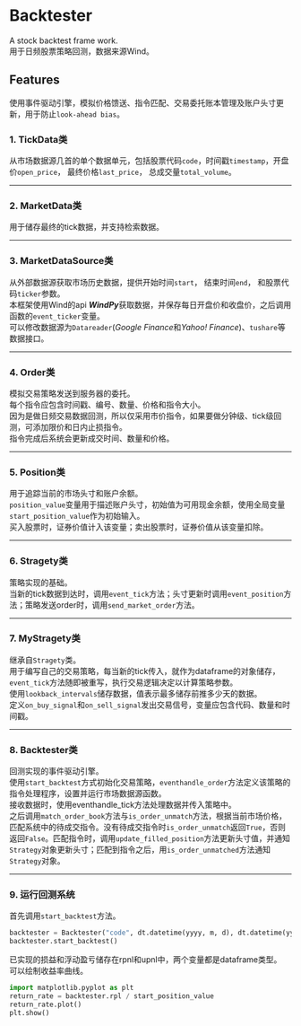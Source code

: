# Backtester  
A stock backtest frame work.  
用于日频股票策略回测，数据来源Wind。
  
## Features


使用事件驱动引擎，模拟价格馈送、指令匹配、交易委托账本管理及账户头寸更新，用于防止`look-ahead bias`。  
  
### 1. TickData类  
   从市场数据源几首的单个数据单元，包括股票代码`code`，时间戳`timestamp`，开盘价`open_price`， 最终价格`last_price`， 总成交量`total_volume`。 

---   
### 2. MarketData类  
   用于储存最终的tick数据，并支持检索数据。
   
---  
### 3. MarketDataSource类  
   从外部数据源获取市场历史数据，提供开始时间`start`， 结束时间`end`， 和股票代码`ticker`参数。  
   本框架使用Wind的api ***WindPy***获取数据，并保存每日开盘价和收盘价，之后调用函数的`event_ticker`变量。  
   可以修改数据源为`Datareader`(*Google Finance*和*Yahoo! Finance*)、`tushare`等数据接口。 
   
---  
### 4. Order类  
   模拟交易策略发送到服务器的委托。  
   每个指令应包含时间戳、编号、数量、价格和指令大小。  
   因为是做日频交易数据回测，所以仅采用市价指令，如果要做分钟级、tick级回测，可添加限价和日内止损指令。  
   指令完成后系统会更新成交时间、数量和价格。  
   
---  
### 5. Position类  
   用于追踪当前的市场头寸和账户余额。  
   `position_value`变量用于描述账户头寸，初始值为可用现金余额，使用全局变量`start_position_value`作为初始输入。  
   买入股票时，证券价值计入该变量；卖出股票时，证券价值从该变量扣除。  

---
### 6. Stragety类  
   策略实现的基础。  
   当新的tick数据到达时，调用`event_tick`方法；头寸更新时调用`event_position`方法；策略发送order时，调用`send_market_order`方法。  

---
### 7. MyStragety类  
   继承自`Stragety`类。  
   用于编写自己的交易策略，每当新的tick传入，就作为dataframe的对象储存，`event_tick`方法随即被重写，执行交易逻辑决定以计算策略参数。  
   使用`lookback_intervals`储存数据，值表示最多储存前推多少天的数据。  
   定义`on_buy_signal`和`on_sell_signal`发出交易信号，变量应包含代码、数量和时间戳。  

---
### 8. Backtester类  
   回测实现的事件驱动引擎。  
   使用`start_backtest`方式初始化交易策略，`eventhandle_order`方法定义该策略的指令处理程序，设置并运行市场数据源函数。  
   接收数据时，使用eventhandle_tick方法处理数据并传入策略中。  
   之后调用`match_order_book`方法与`is_order_unmatch`方法，根据当前市场价格，匹配系统中的待成交指令。没有待成交指令时`is_order_unmatch`返回`True`，否则返回`False`。匹配指令时，调用`update_filled_position`方法更新头寸值，并通知`Strategy`对象更新头寸；匹配到指令之后，用`is_order_unmatched`方法通知`Strategy`对象。  

---
### 9. 运行回测系统  
   首先调用`start_backtest`方法。
   ``` python
   backtester = Backtester("code", dt.datetime(yyyy, m, d), dt.datetime(yyyy, m,d))
   backtester.start_backtest()
   ```  
     
   已实现的损益和浮动盈亏储存在rpnl和upnl中，两个变量都是dataframe类型。  
   可以绘制收益率曲线。
   ``` python
   import matplotlib.pyplot as plt
   return_rate = backtester.rpl / start_position_value
   return_rate.plot()
   plt.show()
   ```
   
